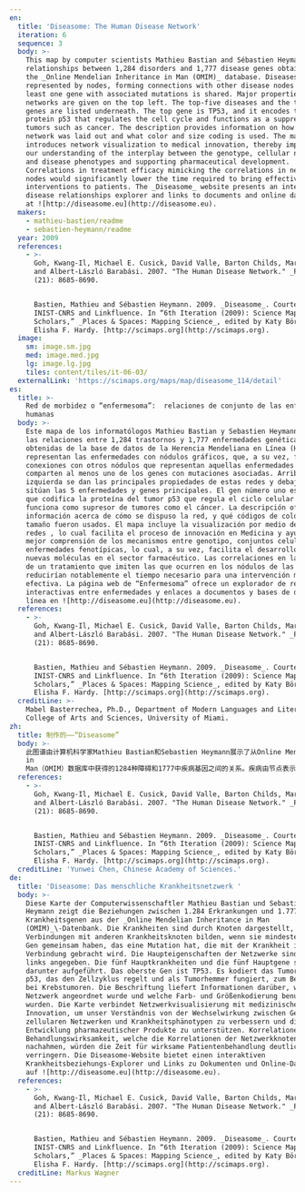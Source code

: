 ```yaml
---
en:
  title: 'Diseasome: The Human Disease Network'
  iteration: 6
  sequence: 3
  body: >-
    This map by computer scientists Mathieu Bastian and Sébastien Heymann shows
    relationships between 1,284 disorders and 1,777 disease genes obtained from
    the _Online Mendelian Inheritance in Man (OMIM)_ database. Diseases are
    represented by nodes, forming connections with other disease nodes where at
    least one gene with associated mutations is shared. Major properties of the
    networks are given on the top left. The top-five diseases and the top-five
    genes are listed underneath. The top gene is TP53, and it encodes the tumor
    protein p53 that regulates the cell cycle and functions as a suppressor for
    tumors such as cancer. The description provides information on how the
    network was laid out and what color and size coding is used. The map
    introduces network visualization to medical innovation, thereby improving
    our understanding of the interplay between the genotype, cellular networks,
    and disease phenotypes and supporting pharmaceutical development.
    Correlations in treatment efficacy mimicking the correlations in network
    nodes would significantly lower the time required to bring effective
    interventions to patients. The _Diseasome_ website presents an interactive
    disease relationships explorer and links to documents and online databases
    at ![http://diseasome.eu](http://diseasome.eu).
  makers:
    - mathieu-bastien/readme
    - sebastien-heymann/readme
  year: 2009
  references:
    - >-
      Goh, Kwang-Il, Michael E. Cusick, David Valle, Barton Childs, Marc Vidal,
      and Albert-László Barabási. 2007. "The Human Disease Network." _PNAS_ 104
      (21): 8685-8690.


      Bastien, Mathieu and Sébastien Heymann. 2009. _Diseasome_. Courtesy of
      INIST-CNRS and Linkfluence. In “6th Iteration (2009): Science Maps for
      Scholars,” _Places & Spaces: Mapping Science_, edited by Katy Börner and
      Elisha F. Hardy. [http://scimaps.org](http://scimaps.org).
  image:
    sm: image.sm.jpg
    med: image.med.jpg
    lg: image.lg.jpg
    tiles: content/tiles/it-06-03/
  externalLink: 'https://scimaps.org/maps/map/diseasome_114/detail'
es:
  title: >-
    Red de morbidez o “enfermesoma”:  relaciones de conjunto de las enfermedades
    humanas
  body: >-
    Este mapa de los informatólogos Mathieu Bastian y Sebastien Heymann muestra
    las relaciones entre 1,284 trastornos y 1,777 enfermedades genéticas
    obtenidas de la base de datos de la Herencia Mendeliana en Línea (HMEL). Se
    representan las enfermedades con nódulos gráficos, que, a su vez, forman
    conexiones con otros nódulos que representan aquellas enfermedades que
    comparten al menos uno de los genes con mutaciones asociadas. Arriba a la
    izquierda se dan las principales propiedades de estas redes y debajo se
    sitúan las 5 enfermedades y genes principales. El gen número uno es TP53,
    que codifica la proteína del tumor p53 que regula el ciclo celular y
    funciona como supresor de tumores como el cáncer. La descripción ofrece
    información acerca de cómo se dispuso la red, y qué códigos de color y
    tamaño fueron usados. El mapa incluye la visualización por medio de estas
    redes , lo cual facilita el proceso de innovación en Medicina y ayuda a una
    mejor comprensión de los mecanismos entre genotipo, conjuntos celulares y
    enfermedades fenotípicas, lo cual, a su vez, facilita el desarrollo de
    nuevas moléculas en el sector farmacéutico. Las correlaciones en la eficacia
    de un tratamiento que imiten las que ocurren en los nódulos de las redes
    reducirían notablemente el tiempo necesario para una intervención médica
    efectiva. La página web de “Enfermesoma” ofrece un explorador de relaciones
    interactivas entre enfermedades y enlaces a documentos y bases de datos en
    línea en ![http://diseasome.eu](http://diseasome.eu).
  references:
    - >-
      Goh, Kwang-Il, Michael E. Cusick, David Valle, Barton Childs, Marc Vidal,
      and Albert-László Barabási. 2007. "The Human Disease Network." _PNAS_ 104
      (21): 8685-8690.


      Bastien, Mathieu and Sébastien Heymann. 2009. _Diseasome_. Courtesy of
      INIST-CNRS and Linkfluence. In “6th Iteration (2009): Science Maps for
      Scholars,” _Places & Spaces: Mapping Science_, edited by Katy Börner and
      Elisha F. Hardy. [http://scimaps.org](http://scimaps.org).
  creditLine: >-
    Mabel Basterrechea, Ph.D., Department of Modern Languages and Literatures,
    College of Arts and Sciences, University of Miami.
zh:
  title: 制作的——“Diseasome”
  body: >-
    此图谱由计算机科学家Mathieu Bastian和Sebastien Heymann展示了从Online Mendelian Inheritance
    in
    Man（OMIM）数据库中获得的1284种障碍和1777中疾病基因之间的关系。疾病由节点表示，与其他疾病节点在至少有一个相关的突变基因相同时构成联系。网络的主要性质如密集度、直径等在左上角给出。前五种疾病和前五种基因在图下列出。最上面的基因是TP53，它编码了P53号肿瘤蛋白质，该蛋白质可以调节细胞周期和功能，从而抑制癌症。。此描述提供了网络是如何展开以及使用了什么颜色的尺寸等的信息。此图将网络可视化应用到了医学创新之中，因此提升了我们对于基因分型、细胞网络和疾病显型之间的相互作用影响的了解，以及支持了制药技术的发展。用网络节点间的关系模仿疗效间的相关性，这将显著地缩短治疗时间，从而为患者带去有效的干预治疗。Diseasome网站![http://diseasome.eu](http://diseasome.eu).提供了一个交互的疾病关系探测器，并将之与在线的文档和数据库相连。
  references:
    - >-
      Goh, Kwang-Il, Michael E. Cusick, David Valle, Barton Childs, Marc Vidal,
      and Albert-László Barabási. 2007. "The Human Disease Network." _PNAS_ 104
      (21): 8685-8690.


      Bastien, Mathieu and Sébastien Heymann. 2009. _Diseasome_. Courtesy of
      INIST-CNRS and Linkfluence. In “6th Iteration (2009): Science Maps for
      Scholars,” _Places & Spaces: Mapping Science_, edited by Katy Börner and
      Elisha F. Hardy. [http://scimaps.org](http://scimaps.org).
  creditLine: 'Yunwei Chen, Chinese Academy of Sciences.'
de:
  title: 'Diseasome: Das menschliche Krankheitsnetzwerk '
  body: >-
    Diese Karte der Computerwissenschaftler Mathieu Bastian und Sebastien
    Heymann zeigt die Beziehungen zwischen 1.284 Erkrankungen und 1.777
    Krankheitsgenen aus der _Online Mendelian Inheritance in Man
    (OMIM)_\-Datenbank. Die Krankheiten sind durch Knoten dargestellt, die dann
    Verbindungen mit anderen Krankheitsknoten bilden, wenn sie mindestens ein
    Gen gemeinsam haben, das eine Mutation hat, die mit der Krankheit in
    Verbindung gebracht wird. Die Haupteigenschaften der Netzwerke sind oben
    links angegeben. Die fünf Hauptkrankheiten und die fünf Hauptgene sind
    darunter aufgeführt. Das oberste Gen ist TP53. Es kodiert das Tumorprotein
    p53, das den Zellzyklus regelt und als Tumorhemmer fungiert, zum Beispiel
    bei Krebstumoren. Die Beschriftung liefert Informationen darüber, wie das
    Netzwerk angeordnet wurde und welche Farb- und Größenkodierung benutzt
    wurden. Die Karte verbindet Netzwerkvisualisierung mit medizinischer
    Innovation, um unser Verständnis von der Wechselwirkung zwischen Genotyp,
    zellularen Netzwerken und Krankheitsphänotypen zu verbessern und die
    Entwicklung pharmazeutischer Produkte zu unterstützen. Korrelationen der
    Behandlungswirksamkeit, welche die Korrelationen der Netzwerkknoten
    nachahmen, würden die Zeit für wirksame Patientenbehandlung deutlich
    verringern. Die Diseasome-Website bietet einen interaktiven
    Krankheitsbeziehungs-Explorer und Links zu Dokumenten und Online-Datenbanken
    auf ![http://diseasome.eu](http://diseasome.eu).
  references:
    - >-
      Goh, Kwang-Il, Michael E. Cusick, David Valle, Barton Childs, Marc Vidal,
      and Albert-László Barabási. 2007. "The Human Disease Network." _PNAS_ 104
      (21): 8685-8690.


      Bastien, Mathieu and Sébastien Heymann. 2009. _Diseasome_. Courtesy of
      INIST-CNRS and Linkfluence. In “6th Iteration (2009): Science Maps for
      Scholars,” _Places & Spaces: Mapping Science_, edited by Katy Börner and
      Elisha F. Hardy. [http://scimaps.org](http://scimaps.org).
  creditLine: Markus Wagner
---
```

